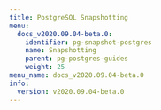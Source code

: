 ```yaml
---
title: PostgreSQL Snapshotting
menu:
  docs_v2020.09.04-beta.0:
    identifier: pg-snapshot-postgres
    name: Snapshotting
    parent: pg-postgres-guides
    weight: 25
menu_name: docs_v2020.09.04-beta.0
info:
  version: v2020.09.04-beta.0
---
```


